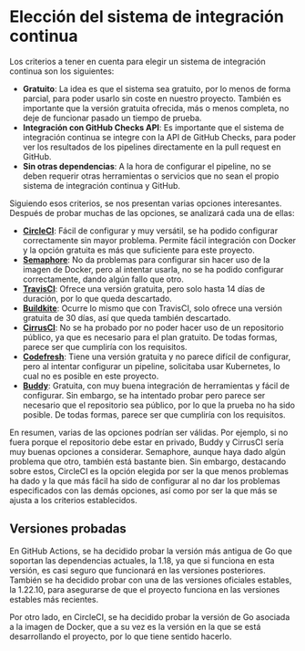 # Elección del sistema de integración continua

Los criterios a tener en cuenta para elegir un sistema de integración continua son los siguientes:
- **Gratuito**: La idea es que el sistema sea gratuito, por lo menos de forma parcial, para poder usarlo sin coste en nuestro proyecto. También es importante que la versión gratuita ofrecida, más o menos completa, no deje de funcionar pasado un tiempo de prueba.
- **Integración con GitHub Checks API**: Es importante que el sistema de integración continua se integre con la API de GitHub Checks, para poder ver los resultados de los pipelines directamente en la pull request en GitHub.
- **Sin otras dependencias**: A la hora de configurar el pipeline, no se deben requerir otras herramientas o servicios que no sean el propio sistema de integración continua y GitHub.

Siguiendo esos criterios, se nos presentan varias opciones interesantes. Después de probar muchas de las opciones, se analizará cada una de ellas:

- **[CircleCI](https://circleci.com/)**: Fácil de configurar y muy versátil, se ha podido configurar correctamente sin mayor problema. Permite fácil integración con Docker y la opción gratuita es más que suficiente para este proyecto.
- **[Semaphore](https://semaphoreci.com/)**: No da problemas para configurar sin hacer uso de la imagen de Docker, pero al intentar usarla, no se ha podido configurar correctamente, dando algún fallo que otro.
- **[TravisCI](https://www.travis-ci.com/)**: Ofrece una versión gratuita, pero solo hasta 14 días de duración, por lo que queda descartado.
- **[Buildkite](https://buildkite.com/)**: Ocurre lo mismo que con TravisCI, solo ofrece una versión gratuita de 30 días, así que queda también descartado.
- **[CirrusCI](https://cirrus-ci.org/)**: No se ha probado por no poder hacer uso de un repositorio público, ya que es necesario para el plan gratuito. De todas formas, parece ser que cumpliría con los requisitos.
- **[Codefresh](https://codefresh.io/)**: Tiene una versión gratuita y no parece difícil de configurar, pero al intentar configurar un pipeline, solicitaba usar Kubernetes, lo cual no es posible en este proyecto.
- **[Buddy](https://buddy.works/)**: Gratuita, con muy buena integración de herramientas y fácil de configurar. Sin embargo, se ha intentado probar pero parece ser necesario que el repositorio sea público, por lo que la prueba no ha sido posible. De todas formas, parece ser que cumpliría con los requisitos.

En resumen, varias de las opciones podrían ser válidas. Por ejemplo, si no fuera porque el repositorio debe estar en privado, Buddy y CirrusCI sería muy buenas opciones a considerar. Semaphore, aunque haya dado algún problema que otro, también está bastante bien. Sin embargo, destacando sobre estos, CircleCI es la opción elegida por ser la que menos problemas ha dado y la que más fácil ha sido de configurar al no dar los problemas especificados con las demás opciones, así como por ser la que más se ajusta a los criterios establecidos.

## Versiones probadas

En GitHub Actions, se ha decidido probar la versión más antigua de Go que soportan las dependencias actuales, la 1.18, ya que si
funciona en esta versión, es casi seguro que funcionará en las versiones posteriores. También se ha decidido probar con una de las versiones oficiales estables, la 1.22.10, para asegurarse de que el proyecto funciona en las versiones estables más recientes.

Por otro lado, en CircleCI, se ha decidido probar la versión de Go asociada a la imagen de Docker, que a su vez es la versión en la que se está desarrollando el proyecto, por lo que tiene sentido hacerlo.
